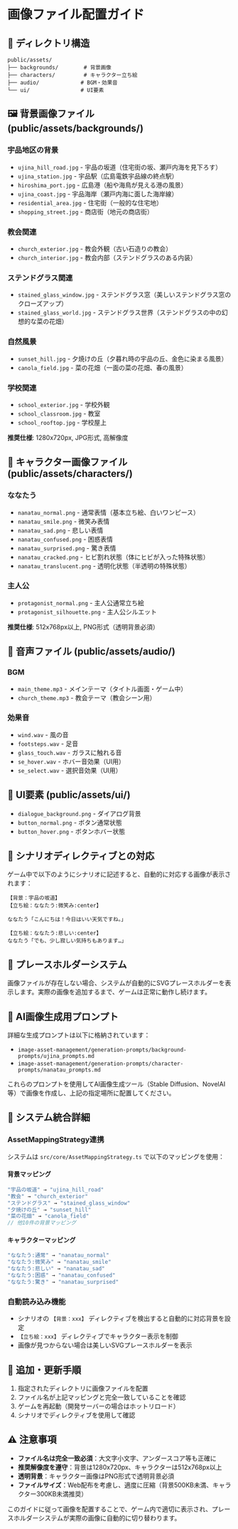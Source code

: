# 画像ファイル配置ガイド

## 📁 ディレクトリ構造

```
public/assets/
├── backgrounds/        # 背景画像
├── characters/         # キャラクター立ち絵
├── audio/             # BGM・効果音
└── ui/                # UI要素
```

## 🖼️ 背景画像ファイル (public/assets/backgrounds/)

### 宇品地区の背景
- `ujina_hill_road.jpg` - 宇品の坂道（住宅街の坂、瀬戸内海を見下ろす）
- `ujina_station.jpg` - 宇品駅（広島電鉄宇品線の終点駅）
- `hiroshima_port.jpg` - 広島港（船や海鳥が見える港の風景）
- `ujina_coast.jpg` - 宇品海岸（瀬戸内海に面した海岸線）
- `residential_area.jpg` - 住宅街（一般的な住宅地）
- `shopping_street.jpg` - 商店街（地元の商店街）

### 教会関連
- `church_exterior.jpg` - 教会外観（古い石造りの教会）
- `church_interior.jpg` - 教会内部（ステンドグラスのある内装）

### ステンドグラス関連
- `stained_glass_window.jpg` - ステンドグラス窓（美しいステンドグラス窓のクローズアップ）
- `stained_glass_world.jpg` - ステンドグラス世界（ステンドグラスの中の幻想的な菜の花畑）

### 自然風景
- `sunset_hill.jpg` - 夕焼けの丘（夕暮れ時の宇品の丘、金色に染まる風景）
- `canola_field.jpg` - 菜の花畑（一面の菜の花畑、春の風景）

### 学校関連
- `school_exterior.jpg` - 学校外観
- `school_classroom.jpg` - 教室
- `school_rooftop.jpg` - 学校屋上

**推奨仕様**: 1280x720px, JPG形式, 高解像度

## 👥 キャラクター画像ファイル (public/assets/characters/)

### ななたう
- `nanatau_normal.png` - 通常表情（基本立ち絵、白いワンピース）
- `nanatau_smile.png` - 微笑み表情
- `nanatau_sad.png` - 悲しい表情
- `nanatau_confused.png` - 困惑表情
- `nanatau_surprised.png` - 驚き表情
- `nanatau_cracked.png` - ヒビ割れ状態（体にヒビが入った特殊状態）
- `nanatau_translucent.png` - 透明化状態（半透明の特殊状態）

### 主人公
- `protagonist_normal.png` - 主人公通常立ち絵
- `protagonist_silhouette.png` - 主人公シルエット

**推奨仕様**: 512x768px以上, PNG形式（透明背景必須）

## 🎵 音声ファイル (public/assets/audio/)

### BGM
- `main_theme.mp3` - メインテーマ（タイトル画面・ゲーム中）
- `church_theme.mp3` - 教会テーマ（教会シーン用）

### 効果音
- `wind.wav` - 風の音
- `footsteps.wav` - 足音
- `glass_touch.wav` - ガラスに触れる音
- `se_hover.wav` - ホバー音効果（UI用）
- `se_select.wav` - 選択音効果（UI用）

## 🎨 UI要素 (public/assets/ui/)

- `dialogue_background.png` - ダイアログ背景
- `button_normal.png` - ボタン通常状態
- `button_hover.png` - ボタンホバー状態

## 📝 シナリオディレクティブとの対応

ゲーム中で以下のようにシナリオに記述すると、自動的に対応する画像が表示されます：

```
【背景：宇品の坂道】
【立ち絵：ななたう:微笑み:center】

ななたう「こんにちは！今日はいい天気ですね。」

【立ち絵：ななたう:悲しい:center】
ななたう「でも、少し寂しい気持ちもあります…」
```

## 🔄 プレースホルダーシステム

画像ファイルが存在しない場合、システムが自動的にSVGプレースホルダーを表示します。実際の画像を追加するまで、ゲームは正常に動作し続けます。

## 🎯 AI画像生成用プロンプト

詳細な生成プロンプトは以下に格納されています：
- `image-asset-management/generation-prompts/background-prompts/ujina_prompts.md`
- `image-asset-management/generation-prompts/character-prompts/nanatau_prompts.md`

これらのプロンプトを使用してAI画像生成ツール（Stable Diffusion、NovelAI等）で画像を作成し、上記の指定場所に配置してください。

## 🔧 システム統合詳細

### AssetMappingStrategy連携

システムは `src/core/AssetMappingStrategy.ts` で以下のマッピングを使用：

#### 背景マッピング
```typescript
"宇品の坂道" → "ujina_hill_road"
"教会" → "church_exterior"  
"ステンドグラス" → "stained_glass_window"
"夕焼けの丘" → "sunset_hill"
"菜の花畑" → "canola_field"
// 他10件の背景マッピング
```

#### キャラクターマッピング
```typescript
"ななたう:通常" → "nanatau_normal"
"ななたう:微笑み" → "nanatau_smile"
"ななたう:悲しい" → "nanatau_sad"
"ななたう:困惑" → "nanatau_confused"
"ななたう:驚き" → "nanatau_surprised"
```

### 自動読み込み機能

- シナリオの `【背景：xxx】` ディレクティブを検出すると自動的に対応背景を設定
- `【立ち絵：xxx】` ディレクティブでキャラクター表示を制御
- 画像が見つからない場合は美しいSVGプレースホルダーを表示

## 🚀 追加・更新手順

1. 指定されたディレクトリに画像ファイルを配置
2. ファイル名が上記マッピングと完全一致していることを確認
3. ゲームを再起動（開発サーバーの場合はホットリロード）
4. シナリオでディレクティブを使用して確認

## ⚠️ 注意事項

- **ファイル名は完全一致必須**：大文字小文字、アンダースコア等も正確に
- **推奨解像度を遵守**：背景は1280x720px、キャラクターは512x768px以上
- **透明背景**：キャラクター画像はPNG形式で透明背景必須
- **ファイルサイズ**：Web配布を考慮し、適度に圧縮（背景500KB未満、キャラクター300KB未満推奨）

このガイドに従って画像を配置することで、ゲーム内で適切に表示され、プレースホルダーシステムが実際の画像に自動的に切り替わります。